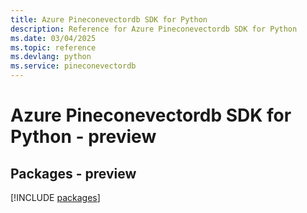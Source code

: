 ```yaml
---
title: Azure Pineconevectordb SDK for Python
description: Reference for Azure Pineconevectordb SDK for Python
ms.date: 03/04/2025
ms.topic: reference
ms.devlang: python
ms.service: pineconevectordb
---
```

# Azure Pineconevectordb SDK for Python - preview
## Packages - preview
[!INCLUDE [packages](pineconevectordb-index.md)]